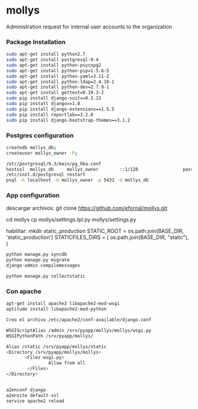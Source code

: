# mollys
Administration request for internal user accounts to the organization


### Package Installation
```bash
sudo apt-get install python2.7
sudo apt-get install postgresql-9.4
sudo apt-get install python-psycopg2
sudo apt-get install python-pip=1.5.6-5
sudo apt-get install python-yaml=3.11-2
sudo apt-get install python-ldap=2.4.10-1
sudo apt-get install python-dev=2.7.9-1
sudo apt-get install gettext=0.19.3-2
sudo pip install django-suit==0.2.13
sudo pip install django==1.8
sudo pip install django-extensions==1.5.5
sudo pip install reportlab==3.2.0
sudo pip install django-bootstrap-themes==3.1.2
```
### Postgres configuration
```bash
createdb mollys_db;
createuser mollys_owner -P;

/etc/postgresql/9.3/main/pg_hba.conf
hostssl  mollys_db     mollys_owner        ::1/128                 password
/etc/init.d/postgresql restart
psql -h localhost -U mollys_owner -p 5432 -d mollys_db
```
### App configuration
descargar archivos:
git clone https://github.com/efornal/mollys.git

cd mollys
cp mollys/settings.tpl.py mollys/settings.py

habilitar:
mkdir static_production
STATIC_ROOT = os.path.join(BASE_DIR, 'static_production')
STATICFILES_DIRS = (
    os.path.join(BASE_DIR, "static"),
)


```bash
python manage.py syncdb
python manage.py migrate
django-admin compilemessages

python manage.py collectstatic
```



### Con apache
```bash
apt-get install apache2 libapache2-mod-wsgi
aptitude install libapache2-mod-python

Creo el archivo /etc/apache2/conf-available/django.conf

WSGIScriptAlias /admin /srv/pyapp/mollys/mollys/wsgi.py
WSGIPythonPath /srv/pyapp/mollys/

Alias /static /srv/pyapp/mollys/static
<Directory /srv/pyapp/mollys/mollys>
       <Files wsgi.py>
                Allow from all
        </Files>
</Directory>


a2enconf django
a2ensite default-ssl
service apache2 reload

```
